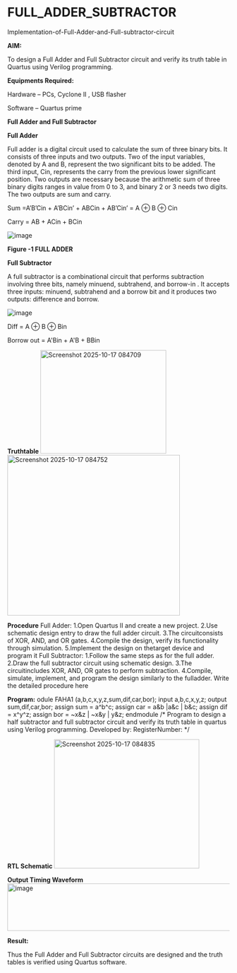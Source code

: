 # FULL_ADDER_SUBTRACTOR

Implementation-of-Full-Adder-and-Full-subtractor-circuit

**AIM:**

To design a Full Adder and Full Subtractor circuit and verify its truth table in Quartus using Verilog programming.

**Equipments Required:**

Hardware – PCs, Cyclone II , USB flasher

Software – Quartus prime

**Full Adder and Full Subtractor**

**Full Adder**

Full adder is a digital circuit used to calculate the sum of three binary bits. It consists of three inputs and two outputs. Two of the input variables, denoted by A and B, represent the two significant bits to be added. The third input, Cin, represents the carry from the previous lower significant position. Two outputs are necessary because the arithmetic sum of three binary digits ranges in value from 0 to 3, and binary 2 or 3 needs two digits. The two outputs are sum and carry.

Sum =A’B’Cin + A’BCin’ + ABCin + AB’Cin’ = A ⊕ B ⊕ Cin 

Carry = AB + ACin + BCin

![image](https://github.com/naavaneetha/FULL_ADDER_SUBTRACTOR/assets/154305477/0f30ba51-5ffb-4198-845f-18e054f675e7)

**Figure -1 FULL ADDER**

**Full Subtractor**

A full subtractor is a combinational circuit that performs subtraction involving three bits, namely minuend, subtrahend, and borrow-in . It accepts three inputs: minuend, subtrahend and a borrow bit and it produces two outputs: difference and borrow.

![image](https://github.com/naavaneetha/FULL_ADDER_SUBTRACTOR/assets/154305477/02b24f51-ab51-4304-9ad6-7b81ffc1ead5)

Diff = A ⊕ B ⊕ Bin 

Borrow out = A'Bin + A'B + BBin

**Truthtable**
<img width="285" height="234" alt="Screenshot 2025-10-17 084709" src="https://github.com/user-attachments/assets/33d52dcf-47a8-4797-94de-ce90a2e46a5d" />
<img width="391" height="363" alt="Screenshot 2025-10-17 084752" src="https://github.com/user-attachments/assets/925f81d0-afa4-4315-825b-953d853eec66" />

**Procedure**
Full Adder:
1.Open Quartus II and create a new project. 2.Use schematic design entry to draw the full adder circuit. 3.The circuitconsists of XOR, AND, and OR gates. 4.Compile the design, verify its functionality through simulation. 5.Implement the design on thetarget device and program it
Full Subtractor:
1.Follow the same steps as for the full adder. 2.Draw the full subtractor circuit using schematic design. 3.The circuitincludes XOR, AND, OR gates to perform subtraction. 4.Compile, simulate, implement, and program the design similarly to the fulladder.
Write the detailed procedure here

**Program:**
odule FAHA1 (a,b,c,x,y,z,sum,dif,car,bor); input a,b,c,x,y,z; output sum,dif,car,bor; assign sum = a^b^c; assign car = a&b |a&c | b&c; assign dif = x^y^z; assign bor = ~x&z | ~x&y | y&z; endmodule
/* Program to design a half subtractor and full subtractor circuit and verify its truth table in quartus using Verilog programming. Developed by: RegisterNumber:
*/

**RTL Schematic**
<img width="329" height="292" alt="Screenshot 2025-10-17 084835" src="https://github.com/user-attachments/assets/f43bf9e8-0a01-4b1d-abf3-07aca7ac166d" />

**Output Timing Waveform**
<img width="520" height="107" alt="image" src="https://github.com/user-attachments/assets/c1521d40-9b56-4895-9975-e4588f48e77f" />

**Result:**

Thus the Full Adder and Full Subtractor circuits are designed and the truth tables is verified using Quartus software.



